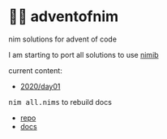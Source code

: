 # 🎄👑 adventofnim

nim solutions for advent of code

I am starting to port all solutions to use [nimib](https://github.com/pietroppeter/nimib)

current content:

  * [2020/day01](2020/day01.html)

<samp>nim all.nims</samp> to rebuild docs

* [repo](https://pietroppeter.github.io/adventofnim/)
* [docs](https://pietroppeter.github.io/adventofnim/)

